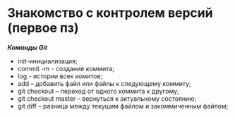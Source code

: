 # Знакомство с контролем версий (первое пз)
***Команды Git***
* init-инициализация;
* commit -m - создание коммита;
* log -  истории всех комитов;
* add – добавить файл или файлы к следующему коммиту;
* git checkout – переход от одного коммита к другому;
* git checkout master – вернуться к актуальному состоянию;
* git diff – разница между текущим файлом и закоммиченным файлом;
